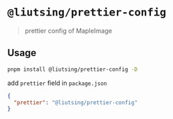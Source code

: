 # `@liutsing/prettier-config`

> prettier config of MapleImage

## Usage

```bash
pnpm install @liutsing/prettier-config -D
```

add `prettier` field in `package.json`

```json
{
  "prettier": "@liutsing/prettier-config"
}
```